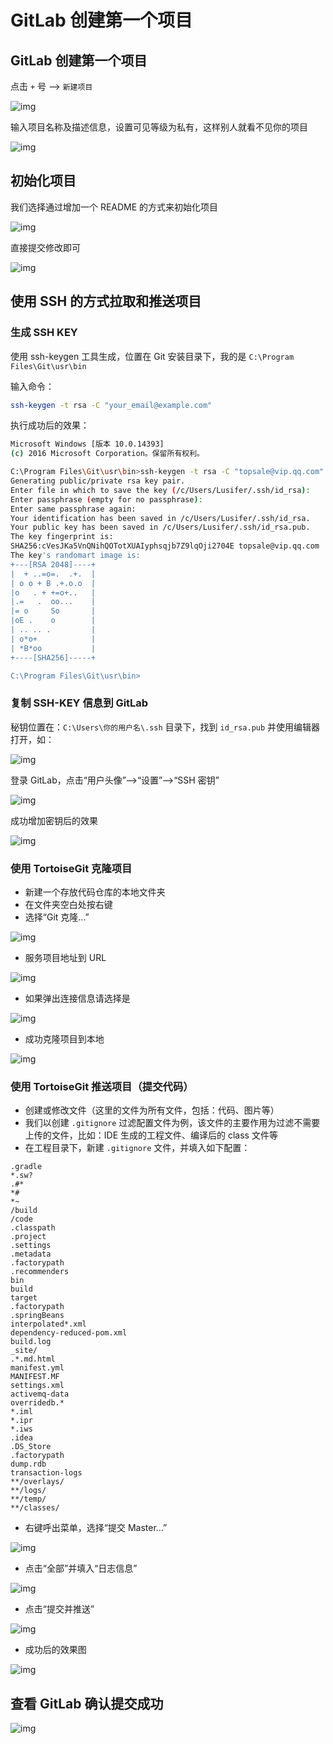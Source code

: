# GitLab 创建第一个项目

## GitLab 创建第一个项目

点击 `+` 号 --> `新建项目`

![img](..\assets\Lusifer1511800438.png)

输入项目名称及描述信息，设置可见等级为私有，这样别人就看不见你的项目

![img](..\assets\Lusifer1511800627.png)

## 初始化项目

我们选择通过增加一个 README 的方式来初始化项目

![img](..\assets\Lusifer1511800836.png)

直接提交修改即可

![img](..\assets\Lusifer1511800904.png)

## 使用 SSH 的方式拉取和推送项目

### 生成 SSH KEY

使用 ssh-keygen 工具生成，位置在 Git 安装目录下，我的是 `C:\Program Files\Git\usr\bin`

输入命令：

```bash
ssh-keygen -t rsa -C "your_email@example.com"
```

执行成功后的效果：

```bash
Microsoft Windows [版本 10.0.14393]
(c) 2016 Microsoft Corporation。保留所有权利。

C:\Program Files\Git\usr\bin>ssh-keygen -t rsa -C "topsale@vip.qq.com"
Generating public/private rsa key pair.
Enter file in which to save the key (/c/Users/Lusifer/.ssh/id_rsa):
Enter passphrase (empty for no passphrase):
Enter same passphrase again:
Your identification has been saved in /c/Users/Lusifer/.ssh/id_rsa.
Your public key has been saved in /c/Users/Lusifer/.ssh/id_rsa.pub.
The key fingerprint is:
SHA256:cVesJKa5VnQNihQOTotXUAIyphsqjb7Z9lqOji2704E topsale@vip.qq.com
The key's randomart image is:
+---[RSA 2048]----+
|  + ..=o=.  .+.  |
| o o + B .+.o.o  |
|o   . + +=o+..   |
|.=   .  oo...    |
|= o     So       |
|oE .    o        |
| .. .. .         |
| o*o+            |
| *B*oo           |
+----[SHA256]-----+

C:\Program Files\Git\usr\bin>
```

### 复制 SSH-KEY 信息到 GitLab

秘钥位置在：`C:\Users\你的用户名\.ssh` 目录下，找到 `id_rsa.pub` 并使用编辑器打开，如：

![img](..\assets\Lusifer1511801618.png)

登录 GitLab，点击“用户头像”-->“设置”-->“SSH 密钥”

![img](..\assets\Lusifer1511801730.png)

成功增加密钥后的效果

![img](..\assets\Lusifer1511801884.png)

### 使用 TortoiseGit 克隆项目

- 新建一个存放代码仓库的本地文件夹
- 在文件夹空白处按右键
- 选择“Git 克隆...”

![img](..\assets\Lusifer1511802101.png)

- 服务项目地址到 URL

![img](..\assets\Lusifer1511802242.png)

- 如果弹出连接信息请选择是

![img](..\assets\Lusifer1511802354.png)

- 成功克隆项目到本地

![img](..\assets\Lusifer1511802402.png)

### 使用 TortoiseGit 推送项目（提交代码）

- 创建或修改文件（这里的文件为所有文件，包括：代码、图片等）
- 我们以创建 `.gitignore` 过滤配置文件为例，该文件的主要作用为过滤不需要上传的文件，比如：IDE 生成的工程文件、编译后的 class 文件等
- 在工程目录下，新建 `.gitignore` 文件，并填入如下配置：

```text
.gradle
*.sw?
.#*
*#
*~
/build
/code
.classpath
.project
.settings
.metadata
.factorypath
.recommenders
bin
build
target
.factorypath
.springBeans
interpolated*.xml
dependency-reduced-pom.xml
build.log
_site/
.*.md.html
manifest.yml
MANIFEST.MF
settings.xml
activemq-data
overridedb.*
*.iml
*.ipr
*.iws
.idea
.DS_Store
.factorypath
dump.rdb
transaction-logs
**/overlays/
**/logs/
**/temp/
**/classes/
```

- 右键呼出菜单，选择“提交 Master...”

![img](..\assets\Lusifer1511802947.png)

- 点击“全部”并填入“日志信息”

![img](..\assets\Lusifer1511803046.png)

- 点击“提交并推送”

![img](..\assets\Lusifer1511803174.png)

- 成功后的效果图

![img](..\assets\Lusifer1511803209.png)

## 查看 GitLab 确认提交成功

![img](..\assets\Lusifer1511803280.png)